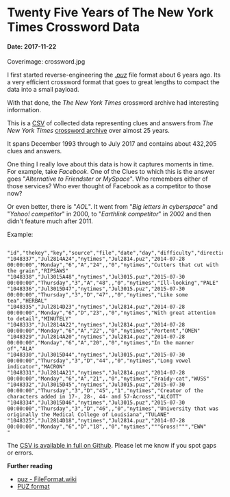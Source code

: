 # Twenty Five Years of The New York Times Crossword Data
#### Date: 2017-11-22

Coverimage: crossword.jpg

I first started reverse-engineering the *[.puz](http://www.muppetlabs.com/~breadbox/txt/acre.html)* file format about 6 years ago. Its a very efficient crossword format that goes to great lengths to compact the data into a small payload.

With that done, the *The New York Times* crossword archive had interesting information.

This is a [CSV](https://github.com/donohoe/nyt-crossword) of collected data representing clues and answers from *The New York Times* [crossword archive](https://www.nytimes.com/crosswords/archive) over almost 25 years.

It spans December 1993 through to July 2017 and contains about 432,205 clues and answers.

One thing I really love about this data is how it captures moments in time. For example, take *Facebook*. One of the Clues to which this is the answer goes "*Alternative to Friendster or MySpace*". Who remembers either of those services? Who ever thought of Facebook as a competitor to those now?

Or even better, there is "*AOL*". It went from "*Big letters in cyberspace*" and "*Yahoo! competitor*" in 2000, to "*Earthlink competitor*" in 2002 and then didn't feature much after 2011.

Example:
<pre><code>
"id","thekey","key","source","file","date","day","difficulty","direction","number","instruction","flag","groupid","question","answer"
"1048337","Jul2814A24","nytimes","Jul2814.puz","2014-07-28 00:00:00","Monday","6","A","24",,"0","nytimes","Cutters that cut with the grain","RIPSAWS"
"1048338","Jul3015A48","nytimes","Jul3015.puz","2015-07-30 00:00:00","Thursday","3","A","48",,"0","nytimes","Ill-looking","PALE"
"1048336","Jul3015D47","nytimes","Jul3015.puz","2015-07-30 00:00:00","Thursday","3","D","47",,"0","nytimes","Like some tea","HERBAL"
"1048335","Jul2814D23","nytimes","Jul2814.puz","2014-07-28 00:00:00","Monday","6","D","23",,"0","nytimes","With great attention to detail","MINUTELY"
"1048333","Jul2814A22","nytimes","Jul2814.puz","2014-07-28 00:00:00","Monday","6","A","22",,"0","nytimes","Portent","OMEN"
"1048329","Jul2814A20","nytimes","Jul2814.puz","2014-07-28 00:00:00","Monday","6","A","20",,"0","nytimes","In the manner of","ALA"
"1048330","Jul3015D44","nytimes","Jul3015.puz","2015-07-30 00:00:00","Thursday","3","D","44",,"0","nytimes","Long vowel indicator","MACRON"
"1048331","Jul2814A21","nytimes","Jul2814.puz","2014-07-28 00:00:00","Monday","6","A","21",,"0","nytimes","Fraidy-cat","WUSS"
"1048332","Jul3015D45","nytimes","Jul3015.puz","2015-07-30 00:00:00","Thursday","3","D","45",,"1","nytimes","Creator of the characters added in 17-, 28-, 44- and 57-Across","ALCOTT"
"1048334","Jul3015D46","nytimes","Jul3015.puz","2015-07-30 00:00:00","Thursday","3","D","46",,"0","nytimes","University that was originally the Medical College of Louisiana","TULANE"
"1048325","Jul2814D18","nytimes","Jul2814.puz","2014-07-28 00:00:00","Monday","6","D","18",,"0","nytimes","""Gross!""","EWW"
"</code></pre>

The [CSV is available in full on Github](https://github.com/donohoe/nyt-crossword). Please let me know if you spot gaps or errors.

**Further reading**

* [puz - FileFormat.wiki](https://code.google.com/archive/p/puz/wikis/FileFormat.wiki)
* [PUZ format](https://fileinfo.com/extension/puz)
